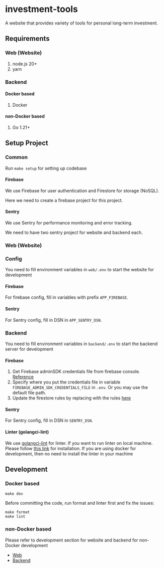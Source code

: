 # investment-tools

A website that provides variety of tools for personal long-term investment.

## Requirements

### Web (Website)

1. node.js 20+
2. yarn

### Backend

#### Docker based

1. Docker

#### non-Docker based

1. Go 1.21+

## Setup Project

### Common

Run `make setup` for setting up codebase

#### Firebase

We use Firebase for user authentication and Firestore for storage (NoSQL).

Here we need to create a firebase project for this project.

#### Sentry

We use Sentry for performance monitoring and error tracking.

We need to have two sentry project for website and backend each.

### Web (Website)

### Config

You need to fill environment variables in `web/.env` to start the website for development

#### Firebase

For firebase config, fill in variables with prefix `APP_FIREBASE`.

#### Sentry

For Sentry config, fill in DSN in `APP_SENTRY_DSN`.

### Backend

You need to fill environment variables in `backend/.env` to start the backend server for development

#### Firebase

1. Get Firebase adminSDK credentials file from firebase console. [Reference](https://firebase.google.com/docs/admin/setup/)
2. Specify where you put the credentials file in variable `FIREBASE_ADMIN_SDK_CREDENTIALS_FILE` in `.env`. Or you may use the default file path.
3. Update the firestore rules by replacing with the rules [here](/backend/docs/firebase_rules.md)

#### Sentry

For Sentry config, fill in DSN in `SENTRY_DSN`.

#### Linter (golangci-lint)

We use [golangci-lint](https://golangci-lint.run/) for linter.
If you want to run linter on local machine. Please follow [this link](https://golangci-lint.run/usage/install/) for installation.
If you are using docker for development, then no need to install the linter in your machine

## Development

### Docker based

```
make dev
```

Before committing the code, run format and linter first and fix the issues:

```
make format
make lint
```

### non-Docker based

Please refer to development section for website and backend for non-Docker development

- [Web](web/README.md)
- [Backend](backend/README.md)
